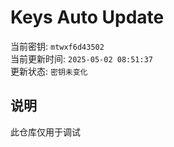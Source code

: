# Keys Auto Update

当前密钥: `mtwxf6d43502`  
当前更新时间: `2025-05-02 08:51:37`   
更新状态: `密钥未变化`  
  
## 说明
此仓库仅用于调试 
